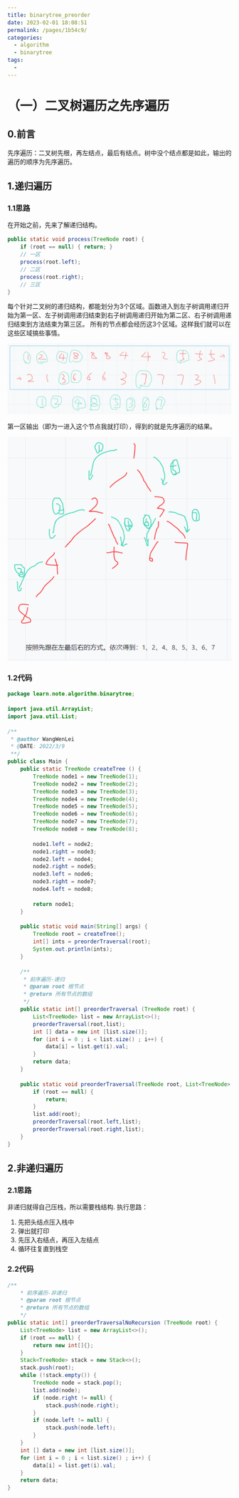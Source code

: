 ```yaml
---
title: binarytree_preorder
date: 2023-02-01 18:08:51
permalink: /pages/1b54c9/
categories:
  - algorithm
  - binarytree
tags:
  - 
---
```

# （一）二叉树遍历之先序遍历

## 0.前言
先序遍历：二叉树先根，再左结点，最后有结点。树中没个结点都是如此，输出的遍历的顺序为先序遍历。

## 1.递归遍历
### 1.1思路
在开始之前，先来了解递归结构。
```java
public static void process(TreeNode root) {
    if (root == null) { return; }
    // 一区
    process(root.left);
    // 二区
    process(root.right);
    // 三区
}
```
每个针对二叉树的递归结构，都能划分为3个区域。函数进入到左子树调用递归开始为第一区、左子树调用递归结束到右子树调用递归开始为第二区、右子树调用递归结束到方法结束为第三区。
所有的节点都会经历这3个区域。这样我们就可以在这些区域搞些事情。

![](../img/2022-03-10-14-06-26.png)

第一区输出（即为一进入这个节点我就打印），得到的就是先序遍历的结果。

![](../img/2022-03-10-11-18-23.png)

### 1.2代码
```java
package learn.note.algorithm.binarytree;

import java.util.ArrayList;
import java.util.List;

/**
 * @author WangWenLei
 * @DATE: 2022/3/9
 **/
public class Main {
    public static TreeNode createTree () {
        TreeNode node1 = new TreeNode(1);
        TreeNode node2 = new TreeNode(2);
        TreeNode node3 = new TreeNode(3);
        TreeNode node4 = new TreeNode(4);
        TreeNode node5 = new TreeNode(5);
        TreeNode node6 = new TreeNode(6);
        TreeNode node7 = new TreeNode(7);
        TreeNode node8 = new TreeNode(8);

        node1.left = node2;
        node1.right = node3;
        node2.left = node4;
        node2.right = node5;
        node3.left = node6;
        node3.right = node7;
        node4.left = node8;

        return node1;
    }

    public static void main(String[] args) {
        TreeNode root = createTree();
        int[] ints = preorderTraversal(root);
        System.out.println(ints);
    }

    /**
     * 前序遍历-递归
     * @param root 根节点
     * @return 所有节点的数组
     */
    public static int[] preorderTraversal (TreeNode root) {
        List<TreeNode> list = new ArrayList<>();
        preorderTraversal(root,list);
        int [] data = new int [list.size()];
        for (int i = 0 ; i < list.size() ; i++) {
            data[i] = list.get(i).val;
        }
        return data;
    }

    public static void preorderTraversal(TreeNode root, List<TreeNode> list) {
        if (root == null) {
            return;
        }
        list.add(root);
        preorderTraversal(root.left,list);
        preorderTraversal(root.right,list);
    }
}

```

## 2.非递归遍历

### 2.1思路
非递归就得自己压栈，所以需要栈结构.
执行思路：
1. 先把头结点压入栈中
2. 弹出就打印
3. 先压入右结点，再压入左结点
4. 循环往复直到栈空

### 2.2代码
```java
/**
    * 前序遍历-非递归
    * @param root 根节点
    * @return 所有节点的数组
    */
public static int[] preorderTraversalNoRecursion (TreeNode root) {
    List<TreeNode> list = new ArrayList<>();
    if (root == null) {
        return new int[]{};
    }
    Stack<TreeNode> stack = new Stack<>();
    stack.push(root);
    while (!stack.empty()) {
        TreeNode node = stack.pop();
        list.add(node);
        if (node.right != null) {
            stack.push(node.right);
        }
        if (node.left != null) {
            stack.push(node.left);
        }
    }
    int [] data = new int [list.size()];
    for (int i = 0 ; i < list.size() ; i++) {
        data[i] = list.get(i).val;
    }
    return data;
}
```


